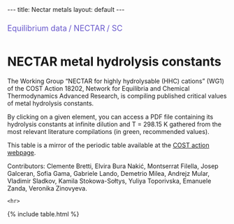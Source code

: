 <head>
    <meta charset="UTF-8" />
    <meta name="viewport" content="width=device-width, initial-scale=1.0" />
    <title>NECTAR metal hydrolysis constants</title>
    <link rel="preconnect" href="https://fonts.gstatic.com" />
    <link
      href="https://fonts.googleapis.com/css2?family=Lato&display=swap"
      rel="stylesheet"
          />
    <style>
h2 {
    font-size: xx-large;
   }
ul.breadcrumb {
  padding: 10px 0px;
  list-style: none;
  }
ul.breadcrumb li {
  display: inline;
  font-size: 18px;
}
ul.breadcrumb li a {
  color: slateblue;
  text-decoration: none;
}
ul.breadcrumb li a:hover {
  color: #01447e;
  text-decoration: underline;
}
</style>
  </head>
  <body> 
---
title: Nectar metals
layout: default
---
  <ul class="breadcrumb">
  <li><a href="/">Equilibrium data</a></li>
  <li><a href="#">   /   </a></li>
  <li><a href="/cost-nectar.html">NECTAR</a></li>
  <li><a href="#">   /   </a></li>
  <li><a href="/sc-database.html">SC</a></li>
</ul>
<h1>NECTAR metal hydrolysis constants</h1>
    
<p>The Working Group “NECTAR for highly hydrolysable (HHC) cations” (WG1) of the COST Action 18202, Network for Equilibria and Chemical Thermodynamics Advanced Research, is compiling published critical values of metal hydrolysis constants.</p>

<p>By clicking on a given element, you can access a PDF file containing its hydrolysis constants at infinite dilution and T = 298.15 K gathered from the most relevant literature compilations (in green, recommended values).</p>

<p>This table is a mirror of the periodic table available at the <a href="https://www.cost-nectar.eu/pages/wg1_period.html" target="_blank" rel="noopener">COST action webpage</a>.</p>

<p>Contributors: Clemente Bretti, Elvira Bura Nakić, Montserrat Filella, Josep Galceran, Sofia Gama, Gabriele Lando, Demetrio Milea, Andrejz Mular, Vladimir Sladkov, Kamila Stokowa-Sołtys, Yuliya Toporivska, Emanuele Zanda, Veronika Zinovyeva.</p>

    <hr>
  {% include table.html %}
    
</body>
